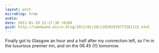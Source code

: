 ```yaml
---
layout: post
microblog: true
audio: 
date: 2011-01-20 22:27:30 +0100
guid: http://samdeane.micro.blog/2011/01/20/t28201978773381122.html
---
```

Finally got to Glasgow an hour and a half after my connection left, so I'm in the luxurious premier inn, and on the 06.45 (!!) tomorrow.

